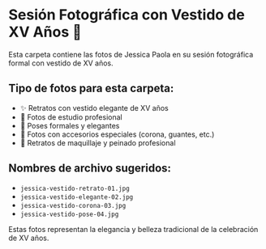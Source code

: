 # Sesión Fotográfica con Vestido de XV Años 👗

Esta carpeta contiene las fotos de Jessica Paola en su sesión fotográfica formal con vestido de XV años.

## Tipo de fotos para esta carpeta:

- ✨ Retratos con vestido elegante de XV años
- 📸 Fotos de estudio profesional
- 👑 Poses formales y elegantes
- 🌹 Fotos con accesorios especiales (corona, guantes, etc.)
- 💄 Retratos de maquillaje y peinado profesional

## Nombres de archivo sugeridos:

- `jessica-vestido-retrato-01.jpg`
- `jessica-vestido-elegante-02.jpg`
- `jessica-vestido-corona-03.jpg`
- `jessica-vestido-pose-04.jpg`

Estas fotos representan la elegancia y belleza tradicional de la celebración de XV años. 